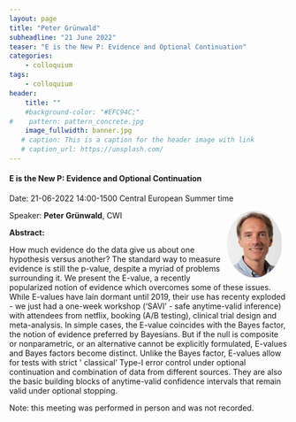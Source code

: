 ```yaml
---
layout: page
title: "Peter Grünwald"
subheadline: "21 June 2022"
teaser: "E is the New P: Evidence and Optional Continuation"
categories:
    - colloquium
tags:
    - colloquium
header:
    title: ""
    #background-color: "#EFC94C;"
#    pattern: pattern_concrete.jpg
    image_fullwidth: banner.jpg
   # caption: This is a caption for the header image with link
   # caption_url: https://unsplash.com/
---
```



#### E is the New P: Evidence and Optional Continuation

Date: 21-06-2022 14:00-1500 Central European Summer time


 <img src="../../members/PeterGrunwald.jpeg"
     alt="PeterGrunwald.jpeg"
     width="100"
     style="float: right; margin-right: 10px; border-radius:50%;" />

Speaker: **Peter Grünwald**, CWI

**Abstract:** <br/>

How much evidence do the data give us about one hypothesis versus another? The standard way to measure evidence is still the p-value, despite a myriad of problems surrounding it. We present the E-value, a recently popularized notion of evidence which overcomes some of these issues. While E-values have lain dormant until 2019, their use has recenty exploded - we just had a one-week workshop (‘SAVI’ - safe anytime-valid inference) with attendees from netflix, booking (A/B testing), clinical trial design and meta-analysis.
In simple cases, the E-value coincides with the Bayes factor, the notion of evidence preferred by Bayesians. But if the null is composite or nonparametric, or an alternative cannot be explicitly formulated, E-values and Bayes factors become distinct. Unlike the Bayes factor, E-values allow for tests with strict ' classical’ Type-I error control under optional continuation and combination of data from different sources. They are also the basic building blocks of anytime-valid confidence intervals that remain valid under optional stopping.

Note: this meeting was performed in person and was not recorded.

[1]: https://bereau.group/
[2]: /blog/
[9]: /contact/
[3]:https://github.com/undark-lab/swyft
[4]:https://arxiv.org/abs/2011.13951
[5]:http://www.mathben.com/
[6]:https://pubs.acs.org/doi/10.1021/acs.jctc.0c00981
[7]:https://github.com/Ensing-Laboratory/FABULOUS
[8]:www.evozyne.com
